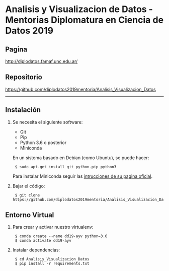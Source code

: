 Analisis y Visualizacion de Datos - Mentorias Diplomatura en Ciencia de Datos 2019
==================================================================================

Pagina
------

http://diplodatos.famaf.unc.edu.ar/


Repositorio
-----------

https://github.com/diplodatos2019mentoria/Analisis_Visualizacion_Datos

-------------------------------------------------------------------------------

Instalación
-----------

1. Se necesita el siguiente software:

    - Git
    - Pip
    - Python 3.6 o posterior
    - Miniconda

    En un sistema basado en Debian (como Ubuntu), se puede hacer:

        $ sudo apt-get install git python-pip python3

    Para instalar Miniconda seguir las [intrucciones de su pagina oficial](https://docs.conda.io/en/latest/miniconda.html#installing).

2. Bajar el código:

        $ git clone https://github.com/diplodatos2019mentoria/Analisis_Visualizacion_Datos.git


Entorno Virtual
---------------

1. Para crear y activar nuestro virtualenv:

        $ conda create --name dd19-ayv python=3.6
        $ conda activate dd19-ayv

1. Instalar dependencias:

        $ cd Analisis_Visualizacion_Datos
        $ pip install -r requirements.txt
